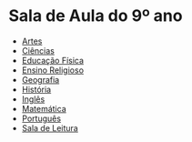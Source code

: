 # Sala de Aula do 9º ano

- [Artes]()
- [Ciências]()
- [Educação Física]()
- [Ensino Religioso]()
- [Geografia]()
- [História]()
- [Inglês]()
- [Matemática]()
- [Português]()
- [Sala de Leitura]()
